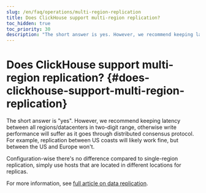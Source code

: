 ```yaml
---
slug: /en/faq/operations/multi-region-replication
title: Does ClickHouse support multi-region replication?
toc_hidden: true
toc_priority: 30
description: "The short answer is yes. However, we recommend keeping latency between all regions/datacenters in two-digit range, otherwise write performance will suffer as it goes through distributed consensus protocol."
---
```


# Does ClickHouse support multi-region replication? {#does-clickhouse-support-multi-region-replication}

The short answer is "yes". However, we recommend keeping latency between all regions/datacenters in two-digit range, otherwise write performance will suffer as it goes through distributed consensus protocol. For example, replication between US coasts will likely work fine, but between the US and Europe won't.

Configuration-wise there's no difference compared to single-region replication, simply use hosts that are located in different locations for replicas.

For more information, see [full article on data replication](../../engines/table-engines/mergetree-family/replication.md).
